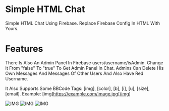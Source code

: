 # Simple HTML Chat
Simple HTML Chat Using Firebase.
Replace Firebase Config In HTML With Yours.

# Features
There Is Also An Admin Panel In Firebase users/username/isAdmin. Change It From "false" To "true" To Get Admin Panel In Chat. Admins Can Delete His Own Messages And Messages Of Other Users And Also Have Red Username.

It Also Supports Some BBCode Tags: [img], [color], [b], [i], [u], [size], [email].
Example: [img]https://example.com/image.jpg[/img]

![IMG](https://github.com/user-attachments/assets/857c431d-0c25-4844-ad98-26c09d6fce3a)
![IMG](https://github.com/user-attachments/assets/bc48ca71-4e29-4d56-bcaf-62a8788aef60)
![IMG](https://github.com/user-attachments/assets/672effa7-e6b6-46e5-b232-12636159fdf0)
